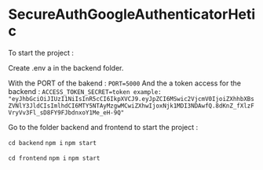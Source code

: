 ﻿# SecureAuthGoogleAuthenticatorHetic

To start the project :

Create .env a in the backend folder.

With the PORT of the bakend : 
```PORT=5000```
And the a token access for the backend : 
```ACCESS_TOKEN_SECRET=token example: "eyJhbGciOiJIUzI1NiIsInR5cCI6IkpXVCJ9.eyJpZCI6MSwic2VjcmV0IjoiZXhhbXBsZVNlY3JldCIsImlhdCI6MTY5NTAyMzgwMCwiZXhwIjoxNjk1MDI3NDAwfQ.8dKnZ_fXlzFVryVv3Fl_sD8FY9FJbdnxoY1Me_eH-9Q"```

Go to the folder backend and frontend to start the project :

``` cd backend ```
``` npm i ```
``` npm start ```

``` cd frontend ```
``` npm i ```
``` npm start ```
